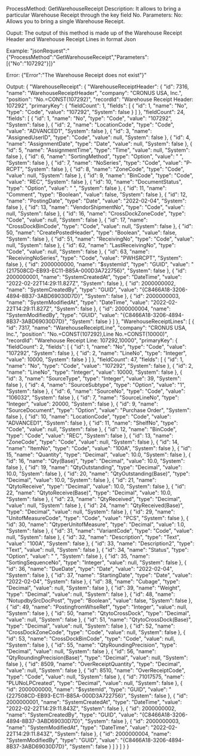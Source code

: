 ProcessMethod: GetWarehouseReceipt
Description: It allows to bring a particular Warehouse Receipt through the key field No.
Parameters: 
No: Allows you to bring a single Warehouse Receipt. 

Ouput: The output of this method is made up of the Warehouse Receipt Header and Warehouse Receipt Lines in format Json

Example:
"jsonRequest":"{"ProcessMethod":"GetWarehouseReceipt","Parameters":[{"No":"107292"}]}"

Error:
{"Error":"The Warehouse Receipt does not exist"}"

Output:
{
  "WarehouseReceipt": {
    "WarehouseReceiptHeader": {
      "id": 7316,
      "name": "WarehouseReceiptHeader",
      "company": "CRONUS USA, Inc.",
      "position": "No.=CONST(107292)",
      "recordId": "Warehouse Receipt Header: 107292",
      "primaryKey": {
        "fieldCount": 1,
        "fields": [
          {
            "id": 1,
            "name": "No",
            "type": "Code",
            "value": "107292",
            "System": false
          }
        ]
      },
      "fieldCount": 24,
      "fields": [
        {
          "id": 1,
          "name": "No",
          "type": "Code",
          "value": "107292",
          "System": false
        },
        {
          "id": 2,
          "name": "LocationCode",
          "type": "Code",
          "value": "ADVANCED1",
          "System": false
        },
        {
          "id": 3,
          "name": "AssignedUserID",
          "type": "Code",
          "value": null,
          "System": false
        },
        {
          "id": 4,
          "name": "AssignmentDate",
          "type": "Date",
          "value": null,
          "System": false
        },
        {
          "id": 5,
          "name": "AssignmentTime",
          "type": "Time",
          "value": null,
          "System": false
        },
        {
          "id": 6,
          "name": "SortingMethod",
          "type": "Option",
          "value": " ",
          "System": false
        },
        {
          "id": 7,
          "name": "NoSeries",
          "type": "Code",
          "value": "P-RCPT",
          "System": false
        },
        {
          "id": 8,
          "name": "ZoneCode",
          "type": "Code",
          "value": null,
          "System": false
        },
        {
          "id": 9,
          "name": "BinCode",
          "type": "Code",
          "value": "REC",
          "System": false
        },
        {
          "id": 10,
          "name": "DocumentStatus",
          "type": "Option",
          "value": " ",
          "System": false
        },
        {
          "id": 11,
          "name": "Comment",
          "type": "Boolean",
          "value": false,
          "System": false
        },
        {
          "id": 12,
          "name": "PostingDate",
          "type": "Date",
          "value": "2022-02-04",
          "System": false
        },
        {
          "id": 13,
          "name": "VendorShipmentNo",
          "type": "Code",
          "value": null,
          "System": false
        },
        {
          "id": 16,
          "name": "CrossDockZoneCode",
          "type": "Code",
          "value": null,
          "System": false
        },
        {
          "id": 17,
          "name": "CrossDockBinCode",
          "type": "Code",
          "value": null,
          "System": false
        },
        {
          "id": 50,
          "name": "CreatePostedHeader",
          "type": "Boolean",
          "value": false,
          "System": false
        },
        {
          "id": 51,
          "name": "ReceivingNo",
          "type": "Code",
          "value": null,
          "System": false
        },
        {
          "id": 62,
          "name": "LastReceivingNo",
          "type": "Code",
          "value": null,
          "System": false
        },
        {
          "id": 63,
          "name": "ReceivingNoSeries",
          "type": "Code",
          "value": "PWHSRCPT",
          "System": false
        },
        {
          "id": 2000000000,
          "name": "$systemId",
          "type": "GUID",
          "value": "{217508CD-EB93-EC11-B85A-000D3A722756}",
          "System": false
        },
        {
          "id": 2000000001,
          "name": "SystemCreatedAt",
          "type": "DateTime",
          "value": "2022-02-22T14:29:11.827Z",
          "System": false
        },
        {
          "id": 2000000002,
          "name": "SystemCreatedBy",
          "type": "GUID",
          "value": "{C8466A18-3206-4894-8B37-3ABD69030D7D}",
          "System": false
        },
        {
          "id": 2000000003,
          "name": "SystemModifiedAt",
          "type": "DateTime",
          "value": "2022-02-22T14:29:11.827Z",
          "System": false
        },
        {
          "id": 2000000004,
          "name": "SystemModifiedBy",
          "type": "GUID",
          "value": "{C8466A18-3206-4894-8B37-3ABD69030D7D}",
          "System": false
        }
      ]
    },
    "WarehouseReceiptLines": [
      {
        "id": 7317,
        "name": "WarehouseReceiptLine",
        "company": "CRONUS USA, Inc.",
        "position": "No.=CONST(107292),Line No.=CONST(10000)",
        "recordId": "Warehouse Receipt Line: 107292,10000",
        "primaryKey": {
          "fieldCount": 2,
          "fields": [
            {
              "id": 1,
              "name": "No",
              "type": "Code",
              "value": "107292",
              "System": false
            },
            {
              "id": 2,
              "name": "LineNo",
              "type": "Integer",
              "value": 10000,
              "System": false
            }
          ]
        },
        "fieldCount": 47,
        "fields": [
          {
            "id": 1,
            "name": "No",
            "type": "Code",
            "value": "107292",
            "System": false
          },
          {
            "id": 2,
            "name": "LineNo",
            "type": "Integer",
            "value": 10000,
            "System": false
          },
          {
            "id": 3,
            "name": "SourceType",
            "type": "Integer",
            "value": 39,
            "System": false
          },
          {
            "id": 4,
            "name": "SourceSubtype",
            "type": "Option",
            "value": "1",
            "System": false
          },
          {
            "id": 6,
            "name": "SourceNo",
            "type": "Code",
            "value": "106032",
            "System": false
          },
          {
            "id": 7,
            "name": "SourceLineNo",
            "type": "Integer",
            "value": 20000,
            "System": false
          },
          {
            "id": 9,
            "name": "SourceDocument",
            "type": "Option",
            "value": "Purchase Order",
            "System": false
          },
          {
            "id": 10,
            "name": "LocationCode",
            "type": "Code",
            "value": "ADVANCED1",
            "System": false
          },
          {
            "id": 11,
            "name": "ShelfNo",
            "type": "Code",
            "value": null,
            "System": false
          },
          {
            "id": 12,
            "name": "BinCode",
            "type": "Code",
            "value": "REC",
            "System": false
          },
          {
            "id": 13,
            "name": "ZoneCode",
            "type": "Code",
            "value": null,
            "System": false
          },
          {
            "id": 14,
            "name": "ItemNo",
            "type": "Code",
            "value": "100A",
            "System": false
          },
          {
            "id": 15,
            "name": "Quantity",
            "type": "Decimal",
            "value": 10.0,
            "System": false
          },
          {
            "id": 16,
            "name": "Qty(Base)",
            "type": "Decimal",
            "value": 10.0,
            "System": false
          },
          {
            "id": 19,
            "name": "QtyOutstanding",
            "type": "Decimal",
            "value": 10.0,
            "System": false
          },
          {
            "id": 20,
            "name": "QtyOutstanding(Base)",
            "type": "Decimal",
            "value": 10.0,
            "System": false
          },
          {
            "id": 21,
            "name": "QtytoReceive",
            "type": "Decimal",
            "value": 10.0,
            "System": false
          },
          {
            "id": 22,
            "name": "QtytoReceive(Base)",
            "type": "Decimal",
            "value": 10.0,
            "System": false
          },
          {
            "id": 23,
            "name": "QtyReceived",
            "type": "Decimal",
            "value": null,
            "System": false
          },
          {
            "id": 24,
            "name": "QtyReceived(Base)",
            "type": "Decimal",
            "value": null,
            "System": false
          },
          {
            "id": 29,
            "name": "UnitofMeasureCode",
            "type": "Code",
            "value": "PCS",
            "System": false
          },
          {
            "id": 30,
            "name": "QtyperUnitofMeasure",
            "type": "Decimal",
            "value": 1.0,
            "System": false
          },
          {
            "id": 31,
            "name": "VariantCode",
            "type": "Code",
            "value": null,
            "System": false
          },
          {
            "id": 32,
            "name": "Description",
            "type": "Text",
            "value": "100A",
            "System": false
          },
          {
            "id": 33,
            "name": "Description2",
            "type": "Text",
            "value": null,
            "System": false
          },
          {
            "id": 34,
            "name": "Status",
            "type": "Option",
            "value": " ",
            "System": false
          },
          {
            "id": 35,
            "name": "SortingSequenceNo",
            "type": "Integer",
            "value": null,
            "System": false
          },
          {
            "id": 36,
            "name": "DueDate",
            "type": "Date",
            "value": "2022-02-04",
            "System": false
          },
          {
            "id": 37,
            "name": "StartingDate",
            "type": "Date",
            "value": "2022-02-04",
            "System": false
          },
          {
            "id": 38,
            "name": "Cubage",
            "type": "Decimal",
            "value": null,
            "System": false
          },
          {
            "id": 39,
            "name": "Weight",
            "type": "Decimal",
            "value": null,
            "System": false
          },
          {
            "id": 48,
            "name": "NotupdbySrcDocPost",
            "type": "Boolean",
            "value": false,
            "System": false
          },
          {
            "id": 49,
            "name": "PostingfromWhseRef",
            "type": "Integer",
            "value": null,
            "System": false
          },
          {
            "id": 50,
            "name": "QtytoCrossDock",
            "type": "Decimal",
            "value": null,
            "System": false
          },
          {
            "id": 51,
            "name": "QtytoCrossDock(Base)",
            "type": "Decimal",
            "value": null,
            "System": false
          },
          {
            "id": 52,
            "name": "CrossDockZoneCode",
            "type": "Code",
            "value": null,
            "System": false
          },
          {
            "id": 53,
            "name": "CrossDockBinCode",
            "type": "Code",
            "value": null,
            "System": false
          },
          {
            "id": 55,
            "name": "QtyRoundingPrecision",
            "type": "Decimal",
            "value": null,
            "System": false
          },
          {
            "id": 56,
            "name": "QtyRoundingPrecision(Base)",
            "type": "Decimal",
            "value": null,
            "System": false
          },
          {
            "id": 8509,
            "name": "OverReceiptQuantity",
            "type": "Decimal",
            "value": null,
            "System": false
          },
          {
            "id": 8510,
            "name": "OverReceiptCode",
            "type": "Code",
            "value": null,
            "System": false
          },
          {
            "id": 71017575,
            "name": "PLUNoLPCreated",
            "type": "Decimal",
            "value": null,
            "System": false
          },
          {
            "id": 2000000000,
            "name": "$systemId",
            "type": "GUID",
            "value": "{227508CD-EB93-EC11-B85A-000D3A722756}",
            "System": false
          },
          {
            "id": 2000000001,
            "name": "SystemCreatedAt",
            "type": "DateTime",
            "value": "2022-02-22T14:29:11.843Z",
            "System": false
          },
          {
            "id": 2000000002,
            "name": "SystemCreatedBy",
            "type": "GUID",
            "value": "{C8466A18-3206-4894-8B37-3ABD69030D7D}",
            "System": false
          },
          {
            "id": 2000000003,
            "name": "SystemModifiedAt",
            "type": "DateTime",
            "value": "2022-02-22T14:29:11.843Z",
            "System": false
          },
          {
            "id": 2000000004,
            "name": "SystemModifiedBy",
            "type": "GUID",
            "value": "{C8466A18-3206-4894-8B37-3ABD69030D7D}",
            "System": false
          }
        ]
      }
    ]
  }
}

